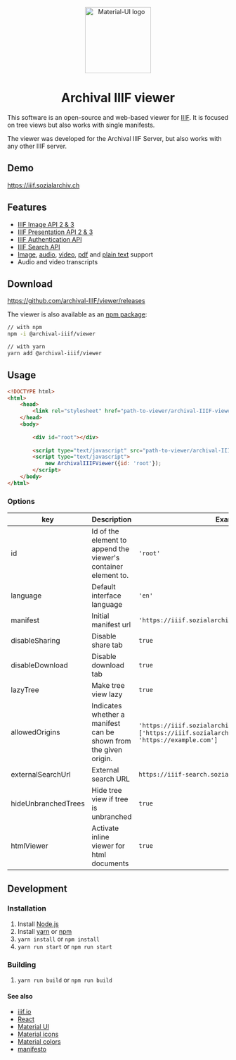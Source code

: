 <p align="center">
  <a href="https://material-ui.com/" rel="noopener" target="_blank"><img width="150" src="https://archival-iiif.github.io/logos/iiif.png" alt="Material-UI logo"></a>
</p>

<h1 align="center">Archival IIIF viewer</h1>

This software is an open-source and web-based viewer for [IIIF](https://iiif.io/). It is focused on tree views but also works with single manifests.

The viewer was developed for the Archival IIIF Server, but also works with any other IIIF server.
## Demo

https://iiif.sozialarchiv.ch

## Features

* [IIIF Image API 2 & 3](https://iiif.io/api/image/3.0/)
* [IIIF Presentation API 2 & 3](https://iiif.io/api/presentation/3.0/)
* [IIIF Authentication API](https://iiif.io/api/auth/1.0/)
* [IIIF Search API](https://iiif.io/api/search/1.0/)
* [Image](https://iiif.sozialarchiv.ch/?manifest=https://iiif.sozialarchiv.ch/iiif/manifest/Images--Amsterdam_-_Boat_-_0635.jpg), [audio](https://iiif.sozialarchiv.ch/?manifest=https://iiif.sozialarchiv.ch/iiif/manifest/Audio__&__Video--Audio--378_Amsterdam.ogg), [video](https://iiif.sozialarchiv.ch/?manifest=https://iiif.sozialarchiv.ch/iiif/manifest/Audio__&__Video--Video--Amsterdam_krijgt_nieuwe_sleepboten-519265.ogv), [pdf](https://iiif.sozialarchiv.ch/?manifest=https://iiif.sozialarchiv.ch/iiif/manifest/Info--Test.pdf) and [plain text](https://iiif.sozialarchiv.ch/?manifest=https://iiif.sozialarchiv.ch/iiif/manifest/Info--Short__information.txt) support
* Audio and video transcripts

## Download

https://github.com/archival-IIIF/viewer/releases

The viewer is also available as an [npm package](https://www.npmjs.com/package/@archival-iiif/viewer):

```sh
// with npm
npm -i @archival-iiif/viewer

// with yarn
yarn add @archival-iiif/viewer
```

## Usage

```html
<!DOCTYPE html>
<html>
    <head>
        <link rel="stylesheet" href="path-to-viewer/archival-IIIF-viewer.min.css?v=x.y.z">
    </head>
    <body>
    
        <div id="root"></div>
    
        <script type="text/javascript" src="path-to-viewer/archival-IIIF-viewer.min.js?v=x.y.z"></script>
        <script type="text/javascript">
            new ArchivalIIIFViewer({id: 'root'});
        </script>
    </body>
</html>
```

### Options

<table>
    <thead>
        <tr>
            <th>key</th>
            <th>Description</th>
            <th>Example</th>
            <th>Mandatory</th>
            <th>Default</th>
        </tr>
    </thead>
    <tbody>
        <tr>
            <td>id</td>
            <td>Id of the element to append the viewer's container element to.</td>
            <td><code>'root'</code></td>
            <td>Yes</td>
            <td></td>
        </tr>
        <tr>
            <td>language</td>
            <td>Default interface language</td>
            <td><code>'en'</code></td>
            <td>No</td>
            <td></td>
        </tr>
        <tr>
            <td>manifest</td>
            <td>Initial manifest url</td>
            <td><code>'https://iiif.sozialarchiv.ch/iiif/collection/demo'</code></td>
            <td>No</td>
            <td></td>
        </tr>
        <tr>
            <td>disableSharing</td>
            <td>Disable share tab</td>
            <td><code>true</code></td>
            <td>No</td>
            <td><code>false</code></td>
        </tr>
        <tr>
            <td>disableDownload</td>
            <td>Disable download tab</td>
            <td><code>true</code></td>
            <td>No</td>
            <td><code>false</code></td>
        </tr>
        <tr>
            <td>lazyTree</td>
            <td>Make tree view lazy</td>
            <td><code>true</code></td>
            <td>No</td>
            <td><code>false</code></td>
        </tr>
        <tr>
            <td>allowedOrigins</td>
            <td>Indicates whether a manifest can be shown from the given origin.</td>
            <td>
                <code>'https://iiif.sozialarchiv.ch/'</code> or 
                <code>['https://iiif.sozialarchiv.ch', 'https://example.com']</code>
            </td>
            <td>No</td>
            <td><code>*</code></td>
        </tr>
        <tr>
            <td>externalSearchUrl</td>
            <td>External search URL</td>
            <td>
                <code>https://iiif-search.sozialarchiv.ch</code> 
            </td>
            <td>No</td>
            <td></td>
        </tr>
        <tr>
            <td>hideUnbranchedTrees</td>
            <td>Hide tree view if tree is unbranched</td>
            <td>
                <code>true</code> 
            </td>
            <td>No</td>
            <td>false</td>
        </tr>
        <tr>
            <td>htmlViewer</td>
            <td>Activate inline viewer for html documents</td>
            <td>
                <code>true</code> 
            </td>
            <td>No</td>
            <td>false</td>
        </tr>
    </tbody>
</table>

## Development

### Installation

1. Install [Node.js](https://nodejs.org/en/https://nodejs.org/en/)
1. Install [yarn](https://yarnpkg.com) or [npm](https://www.npmjs.com/)
1. ```yarn install``` or ```npm install```
1. ```yarn run start``` or  ```npm run start```

### Building

1. ```yarn run build``` or  ```npm run build```

#### See also

* [iiif.io](https://iiif.io/)
* [React](https://reactjs.org/docs/getting-started.html)
* [Material UI](https://next.material-ui.com/)
* [Material icons](https://material.io/tools/icons/)
* [Material colors](https://material.io/tools/color/)
* [manifesto](https://github.com/IIIF-Commons/manifesto)
